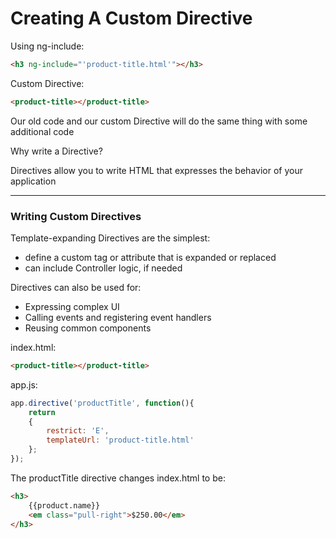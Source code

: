 # Creating A Custom Directive

Using ng-include:

```html
<h3 ng-include="'product-title.html'"></h3>
```

Custom Directive:

```html
<product-title></product-title>
```

Our old code and our custom Directive will do the same thing with some additional code

Why write a Directive?

Directives allow you to write HTML that expresses the behavior of your application

***

### Writing Custom Directives

Template-expanding Directives are the simplest:

- define a custom tag or attribute that is expanded or replaced
- can include Controller logic, if needed

Directives can also be used for:

- Expressing complex UI
- Calling events and registering event handlers
- Reusing common components

index.html:

```html
<product-title></product-title>
```

app.js:

```js
app.directive('productTitle', function(){
	return
	{
		restrict: 'E',
		templateUrl: 'product-title.html'
	};
});
```

The productTitle directive changes index.html to be:

```html
<h3>
	{{product.name}}
	<em class="pull-right">$250.00</em>
</h3>
```
